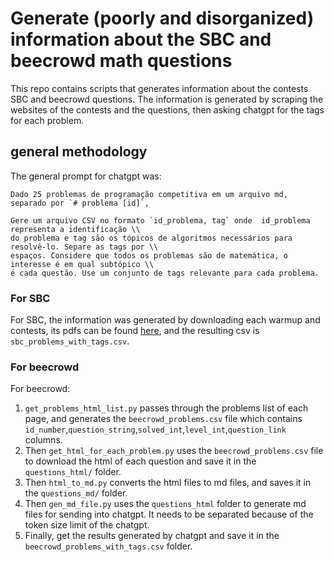 # Generate (poorly and disorganized) information about the SBC and beecrowd math questions

This repo contains scripts that generates information about the contests SBC and beecrowd questions. The information is generated by scraping the websites of the contests and the questions, then asking chatgpt for the tags for each problem.

## general methodology

The general prompt for chatgpt was:

```text
Dado 25 problemas de programação competitiva em um arquivo md, separado por `# problema [id]`, 

Gere um arquivo CSV no formato `id_problema, tag` onde  id_problema representa a identificação \\
do problema e tag são os tópicos de algoritmos necessários para resolvê-lo. Separe as tags por \\
espaços. Considere que todos os problemas são de matemática, o interesse é em qual subtópico \\
é cada questão. Use um conjunto de tags relevante para cada problema.
```

### For SBC

For SBC, the information was generated by downloading each warmup and contests, its pdfs can be found [here](https://drive.google.com/drive/folders/1RcA9oFS7aMriWPJojyYVnOEqweCkEIaR?usp=sharing), and the resulting csv  is `sbc_problems_with_tags.csv`.

### For beecrowd

For beecrowd:

1. `get_problems_html_list.py` passes through the problems list of each page, and generates the `beecrowd_problems.csv` file which contains `id_number`,`question_string`,`solved_int`,`level_int`,`question_link` columns.
2. Then `get_html_for_each_problem.py` uses the `beecrowd_problems.csv` file to download the html of each question and save it in the `questions_html/` folder.
3. Then `html_to_md.py` converts the html files to md files, and saves it in the `questions_md/` folder.
4. Then `gen_md_file.py` uses the `questions_html` folder to generate md files for sending into chatgpt. It needs to be separated because of the token size limit of the chatgpt.
5. Finally, get the results generated by chatgpt and save it in the `beecrowd_problems_with_tags.csv` folder.
